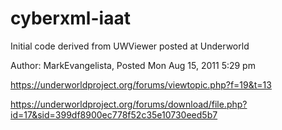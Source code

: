 # cyberxml-iaat

Initial code derived from UWViewer posted at Underworld

Author: MarkEvangelista, Posted Mon Aug 15, 2011 5:29 pm 

https://underworldproject.org/forums/viewtopic.php?f=19&t=13

https://underworldproject.org/forums/download/file.php?id=17&sid=399df8900ec778f52c35e10730eed5b7
